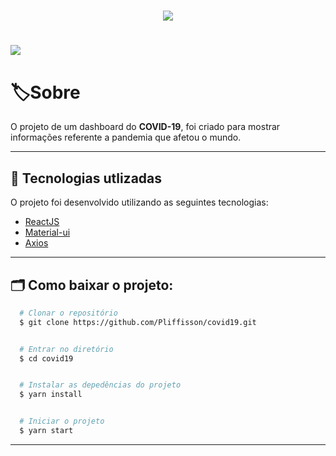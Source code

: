 <h1 align="center">
  <img src="https://ik.imagekit.io/jzofb4c85r/logo_pHKK0_Wmb.png">
</h1>

<h1>
  <img src="https://ik.imagekit.io/jzofb4c85r/dashboard_vMmtkUFlC.png">
</h1>

# 🏷Sobre

O projeto de um dashboard do **COVID-19**, foi criado para mostrar informações referente a pandemia que afetou o mundo.

---

## 📌 Tecnologias utlizadas

O projeto foi desenvolvido utilizando as seguintes tecnologias:

- [ReactJS](https://pt-br.reactjs.org/)
- [Material-ui](https://material-ui.com/pt/)
- [Axios](https://github.com/axios/axios)

---

## 🗂 Como baixar o projeto:

```bash
  # Clonar o repositório
  $ git clone https://github.com/Pliffisson/covid19.git


  # Entrar no diretório
  $ cd covid19


  # Instalar as depedências do projeto
  $ yarn install


  # Iniciar o projeto
  $ yarn start
```

---

